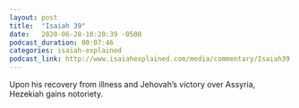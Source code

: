 ```yaml
---
layout: post
title:  "Isaiah 39"
date:   2020-06-28-10:20:39 -0500
podcast_duration: 00:07:46
categories: isaiah-explained
podcast_link: http://www.isaiahexplained.com/media/commentary/Isaiah39.mp3
---
```

Upon his recovery from illness and Jehovah’s victory over Assyria, Hezekiah gains notoriety.
